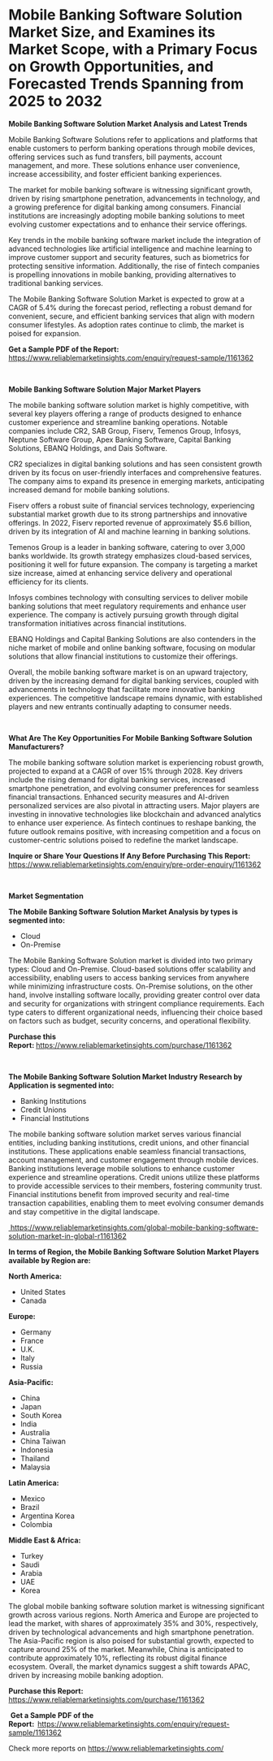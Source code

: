 <p><h1>Mobile Banking Software Solution Market Size, and Examines its Market Scope, with a Primary Focus on Growth Opportunities, and Forecasted Trends Spanning from 2025 to 2032</h1></p><p><strong>Mobile Banking Software Solution Market Analysis and Latest Trends</strong></p>
<p><p>Mobile Banking Software Solutions refer to applications and platforms that enable customers to perform banking operations through mobile devices, offering services such as fund transfers, bill payments, account management, and more. These solutions enhance user convenience, increase accessibility, and foster efficient banking experiences.</p><p>The market for mobile banking software is witnessing significant growth, driven by rising smartphone penetration, advancements in technology, and a growing preference for digital banking among consumers. Financial institutions are increasingly adopting mobile banking solutions to meet evolving customer expectations and to enhance their service offerings.</p><p>Key trends in the mobile banking software market include the integration of advanced technologies like artificial intelligence and machine learning to improve customer support and security features, such as biometrics for protecting sensitive information. Additionally, the rise of fintech companies is propelling innovations in mobile banking, providing alternatives to traditional banking services.</p><p>The Mobile Banking Software Solution Market is expected to grow at a CAGR of 5.4% during the forecast period, reflecting a robust demand for convenient, secure, and efficient banking services that align with modern consumer lifestyles. As adoption rates continue to climb, the market is poised for expansion.</p></p>
<p><strong>Get a Sample PDF of the Report:&nbsp;</strong> <a href="https://www.reliablemarketinsights.com/enquiry/request-sample/1161362?utm_campaign=3223&utm_medium=2&utm_source=Github&utm_content=ia&utm_term=22032025&utm_id=mobile-banking-software-solution">https://www.reliablemarketinsights.com/enquiry/request-sample/1161362</a></p>
<p>&nbsp;</p>
<p><strong>Mobile Banking Software Solution Major Market Players</strong></p>
<p><p>The mobile banking software solution market is highly competitive, with several key players offering a range of products designed to enhance customer experience and streamline banking operations. Notable companies include CR2, SAB Group, Fiserv, Temenos Group, Infosys, Neptune Software Group, Apex Banking Software, Capital Banking Solutions, EBANQ Holdings, and Dais Software.</p><p>CR2 specializes in digital banking solutions and has seen consistent growth driven by its focus on user-friendly interfaces and comprehensive features. The company aims to expand its presence in emerging markets, anticipating increased demand for mobile banking solutions. </p><p>Fiserv offers a robust suite of financial services technology, experiencing substantial market growth due to its strong partnerships and innovative offerings. In 2022, Fiserv reported revenue of approximately $5.6 billion, driven by its integration of AI and machine learning in banking solutions.</p><p>Temenos Group is a leader in banking software, catering to over 3,000 banks worldwide. Its growth strategy emphasizes cloud-based services, positioning it well for future expansion. The company is targeting a market size increase, aimed at enhancing service delivery and operational efficiency for its clients.</p><p>Infosys combines technology with consulting services to deliver mobile banking solutions that meet regulatory requirements and enhance user experience. The company is actively pursuing growth through digital transformation initiatives across financial institutions.</p><p>EBANQ Holdings and Capital Banking Solutions are also contenders in the niche market of mobile and online banking software, focusing on modular solutions that allow financial institutions to customize their offerings.</p><p>Overall, the mobile banking software market is on an upward trajectory, driven by the increasing demand for digital banking services, coupled with advancements in technology that facilitate more innovative banking experiences. The competitive landscape remains dynamic, with established players and new entrants continually adapting to consumer needs.</p></p>
<p>&nbsp;</p>
<p><strong>What Are The Key Opportunities For Mobile Banking Software Solution Manufacturers?</strong></p>
<p><p>The mobile banking software solution market is experiencing robust growth, projected to expand at a CAGR of over 15% through 2028. Key drivers include the rising demand for digital banking services, increased smartphone penetration, and evolving consumer preferences for seamless financial transactions. Enhanced security measures and AI-driven personalized services are also pivotal in attracting users. Major players are investing in innovative technologies like blockchain and advanced analytics to enhance user experience. As fintech continues to reshape banking, the future outlook remains positive, with increasing competition and a focus on customer-centric solutions poised to redefine the market landscape.</p></p>
<p><strong>Inquire or Share Your Questions If Any Before Purchasing This Report:</strong> <a href="https://www.reliablemarketinsights.com/enquiry/pre-order-enquiry/1161362?utm_campaign=3223&utm_medium=2&utm_source=Github&utm_content=ia&utm_term=22032025&utm_id=mobile-banking-software-solution">https://www.reliablemarketinsights.com/enquiry/pre-order-enquiry/1161362</a></p>
<p>&nbsp;</p>
<p><strong>Market Segmentation</strong></p>
<p><strong>The Mobile Banking Software Solution Market Analysis by types is segmented into:</strong></p>
<p><ul><li>Cloud</li><li>On-Premise</li></ul></p>
<p><p>The Mobile Banking Software Solution market is divided into two primary types: Cloud and On-Premise. Cloud-based solutions offer scalability and accessibility, enabling users to access banking services from anywhere while minimizing infrastructure costs. On-Premise solutions, on the other hand, involve installing software locally, providing greater control over data and security for organizations with stringent compliance requirements. Each type caters to different organizational needs, influencing their choice based on factors such as budget, security concerns, and operational flexibility.</p></p>
<p><strong>Purchase this Report:&nbsp;</strong><a href="https://www.reliablemarketinsights.com/purchase/1161362?utm_campaign=3223&utm_medium=2&utm_source=Github&utm_content=ia&utm_term=22032025&utm_id=mobile-banking-software-solution">https://www.reliablemarketinsights.com/purchase/1161362</a></p>
<p>&nbsp;</p>
<p><strong>The Mobile Banking Software Solution Market Industry Research by Application is segmented into:</strong></p>
<p><ul><li>Banking Institutions</li><li>Credit Unions</li><li>Financial Institutions</li></ul></p>
<p><p>The mobile banking software solution market serves various financial entities, including banking institutions, credit unions, and other financial institutions. These applications enable seamless financial transactions, account management, and customer engagement through mobile devices. Banking institutions leverage mobile solutions to enhance customer experience and streamline operations. Credit unions utilize these platforms to provide accessible services to their members, fostering community trust. Financial institutions benefit from improved security and real-time transaction capabilities, enabling them to meet evolving consumer demands and stay competitive in the digital landscape.</p></p>
<p><a href="https://www.reliablemarketinsights.com/global-mobile-banking-software-solution-market-in-global-r1161362?utm_campaign=3223&utm_medium=2&utm_source=Github&utm_content=ia&utm_term=22032025&utm_id=mobile-banking-software-solution">&nbsp;https://www.reliablemarketinsights.com/global-mobile-banking-software-solution-market-in-global-r1161362</a></p>
<p><strong>In terms of Region, the Mobile Banking Software Solution Market Players available by Region are:</strong></p>
<p>
    <p> <strong> North America: </strong>
        <ul>
            <li>United States</li>
            <li>Canada</li>
        </ul>
        </p> 
    <p> <strong> Europe: </strong>
        <ul>
            <li>Germany</li>
            <li>France</li>
            <li>U.K.</li>
            <li>Italy</li>
            <li>Russia</li>
        </ul>
        </p> 
    <p> <strong> Asia-Pacific: </strong>
        <ul>
            <li>China</li>
            <li>Japan</li>
            <li>South Korea</li>
            <li>India</li>
            <li>Australia</li>
            <li>China Taiwan</li>
            <li>Indonesia</li>
            <li>Thailand</li>
            <li>Malaysia</li>
        </ul>
        </p> 
    <p> <strong> Latin America: </strong>
        <ul>
            <li>Mexico</li>
            <li>Brazil</li>
            <li>Argentina Korea</li>
            <li>Colombia</li>
        </ul>
        </p> 
    <p> <strong> Middle East & Africa: </strong>
        <ul>
            <li>Turkey</li>
            <li>Saudi</li>
            <li>Arabia</li>
            <li>UAE</li>
            <li>Korea</li>
        </ul>
    </p>
    </p>
<p><p>The global mobile banking software solution market is witnessing significant growth across various regions. North America and Europe are projected to lead the market, with shares of approximately 35% and 30%, respectively, driven by technological advancements and high smartphone penetration. The Asia-Pacific region is also poised for substantial growth, expected to capture around 25% of the market. Meanwhile, China is anticipated to contribute approximately 10%, reflecting its robust digital finance ecosystem. Overall, the market dynamics suggest a shift towards APAC, driven by increasing mobile banking adoption.</p></p>
<p><strong>Purchase this Report: </strong><a href="https://www.reliablemarketinsights.com/purchase/1161362?utm_campaign=3223&utm_medium=2&utm_source=Github&utm_content=ia&utm_term=22032025&utm_id=mobile-banking-software-solution">https://www.reliablemarketinsights.com/purchase/1161362</a></p>
<p>&nbsp;<strong>Get a Sample PDF of the Report:&nbsp;&nbsp;</strong><a href="https://www.reliablemarketinsights.com/enquiry/request-sample/1161362?utm_campaign=3223&utm_medium=2&utm_source=Github&utm_content=ia&utm_term=22032025&utm_id=mobile-banking-software-solution">https://www.reliablemarketinsights.com/enquiry/request-sample/1161362</a></p>
<p><strong></strong></p>
<p>Check more reports on <a href="https://www.reliablemarketinsights.com/?utm_campaign=3223&utm_medium=2&utm_source=Github&utm_content=ia&utm_term=22032025&utm_id=mobile-banking-software-solution">https://www.reliablemarketinsights.com/</a></p>